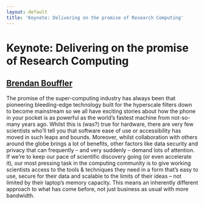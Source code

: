 ```yaml
---
layout: default
title: 'Keynote: Delivering on the promise of Research Computing'
---
```


# Keynote: Delivering on the promise of Research Computing

## [Brendan Bouffler](../../speaker/7PGVRZ/)

The promise of the super-computing industry has always been that pioneering bleeding-edge technology built for the hyperscale filters down to become mainstream so we all have exciting stories about how the phone in your pocket is as powerful as the world’s fastest machine from not-so-many years ago. Whilst this is (was?) true for hardware, there are very few scientists who’ll tell you that software ease of use or accessibility has moved in such leaps and bounds. Moreover, whilst collaboration with others around the globe brings a lot of benefits, other factors like data security and privacy that can frequently – and very suddenly – demand lots of attention. If we’re to keep our pace of scientific discovery going (or even accelerate it), our most pressing task in the computing community is to give working scientists access to the tools & techniques they need in a form that’s easy to use, secure for their data and scalable to the limits of their ideas – not limited by their laptop’s memory capacity. This means an inherently different approach to what has come before, not just business as usual with more bandwidth.
